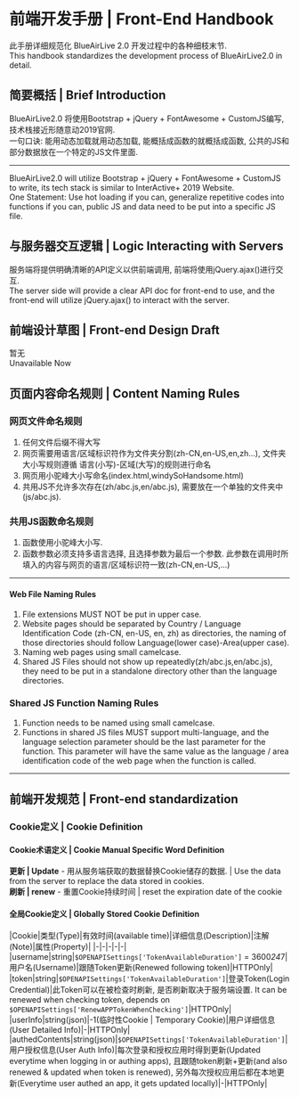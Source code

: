 # 前端开发手册 \| Front-End Handbook
此手册详细规范化 BlueAirLive 2.0 开发过程中的各种细枝末节.  
This handbook standardizes the development process of BlueAirLive2.0 in detail.  

## 简要概括 \| Brief Introduction
BlueAirLive2.0 将使用Bootstrap + jQuery + FontAwesome + CustomJS编写, 技术栈接近形随意动2019官网.  
一句口诀: 能用动态加载就用动态加载, 能概括成函数的就概括成函数, 公共的JS和部分数据放在一个特定的JS文件里面.  

---

BlueAirLive2.0 will utilize Bootstrap + jQuery + FontAwesome + CustomJS to write, its tech stack is similar to InterActive+ 2019 Website.  
One Statement: Use hot loading if you can, generalize repetitive codes into functions if you can, public JS and data need to be put into a specific JS file.  

## 与服务器交互逻辑 \| Logic Interacting with Servers
服务端将提供明确清晰的API定义以供前端调用, 前端将使用jQuery.ajax()进行交互.  
The server side will provide a clear API doc for front-end to use, and the front-end will utilize jQuery.ajax() to interact with the server.  

## 前端设计草图 \| Front-end Design Draft
暂无  
Unavailable Now  

## 页面内容命名规则 \| Content Naming Rules
### 网页文件命名规则
1. 任何文件后缀不得大写
2. 网页需要用语言/区域标识符作为文件夹分割(zh-CN,en-US,en,zh...), 文件夹大小写规则遵循 语言(小写)-区域(大写)的规则进行命名
3. 网页用小驼峰大小写命名(index.html,windySoHandsome.html)
4. 共用JS不允许多次存在(zh/abc.js,en/abc.js), 需要放在一个单独的文件夹中(js/abc.js).
### 共用JS函数命名规则
1. 函数使用小驼峰大小写.
2. 函数参数必须支持多语言选择, 且选择参数为最后一个参数. 此参数在调用时所填入的内容与网页的语言/区域标识符一致(zh-CN,en-US,...)

---

#### Web File Naming Rules
1. File extensions MUST NOT be put in upper case.
2. Website pages should be separated by Country / Language Identification Code (zh-CN, en-US, en, zh) as directories, the naming of those directories should follow Language(lower case)-Area(upper case).
3. Naming web pages using small camelcase.
4. Shared JS Files should not show up repeatedly(zh/abc.js,en/abc.js), they need to be put in a standalone directory other than the language directories.
### Shared JS Function Naming Rules
1. Function needs to be named using small camelcase.
2. Functions in shared JS files MUST support multi-language, and the language selection parameter should be the last parameter for the function. This parameter will have the same value as the language / area identification code of the web page when the function is called.

---

## 前端开发规范 \| Front-end standardization
### Cookie定义 \| Cookie Definition

#### Cookie术语定义 \| Cookie Manual Specific Word Definition
**更新 \| Update** - 用从服务端获取的数据替换Cookie储存的数据. \| Use the data from the server to replace the data stored in cookies.  
**刷新 \| renew** - 重置Cookie持续时间 \| reset the expiration date of the cookie  

#### 全局Cookie定义 \| Globally Stored Cookie Definition

|Cookie|类型(Type)|有效时间(available time)|详细信息(Description)|注解(Note)|属性(Property)|
|-|-|-|-|-|
|username|string|`$OPENAPISettings['TokenAvailableDuration']` = 3600*24*7|用户名(Username)|跟随Token更新(Renewed following token)|HTTPOnly|
|token|string|`$OPENAPISettings['TokenAvailableDuration']`|登录Token(Login Credential)|此Token可以在被检查时刷新, 是否刷新取决于服务端设置. It can be renewed when checking token, depends on `$OPENAPISettings['RenewAPPTokenWhenChecking']`|HTTPOnly|
|userInfo|string(json)|-1(临时性Cookie \| Temporary Cookie)|用户详细信息(User Detailed Info)|-|HTTPOnly|
|authedContents|string(json)|`$OPENAPISettings['TokenAvailableDuration']`|用户授权信息(User Auth Info)|每次登录和授权应用时得到更新(Updated everytime when logging in or authing apps), 且跟随token刷新+更新(and also renewed & updated when token is renewed), 另外每次授权应用后都在本地更新(Everytime user authed an app, it gets updated locally)|-|HTTPOnly|